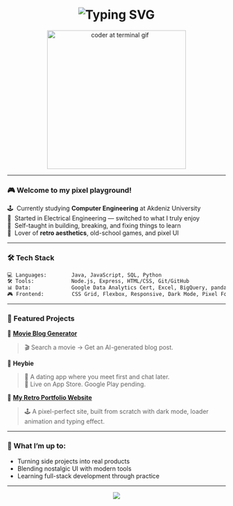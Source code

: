 <h1 align="center">
  <img src="https://readme-typing-svg.demolab.com?font=Jersey+15&size=18&pause=100&color=FFAD60&center=true&vCenter=true&multiline=true&width=600&lines=Hi!+I'm+Umur+Paşa!;Retro+Coder+%7C+App+Builder+%7C+AI+Tinkerer;" alt="Typing SVG" />
</h1>

<p align="center">
  <img src="https://media3.giphy.com/media/v1.Y2lkPTc5MGI3NjExbjFhYTdtamZjazRpbWdqcjNxOHB2cnJsaXhsbzBjdGJqeDJvajI2ZSZlcD12MV9pbnRlcm5hbF9naWZfYnlfaWQmY3Q9Zw/Tz30dcgKE3GCTYpxol/giphy.gif" width="320" alt="coder at terminal gif" />
</p>

---

### 🎮 Welcome to my pixel playground!

🕹️ &nbsp;Currently studying **Computer Engineering** at Akdeniz University  
🔌 &nbsp;Started in Electrical Engineering — switched to what I truly enjoy  
🧠 &nbsp;Self-taught in building, breaking, and fixing things to learn  
🎨 &nbsp;Lover of **retro aesthetics**, old-school games, and pixel UI  

---

### 🛠️ Tech Stack
```bash
💻 Languages:        Java, JavaScript, SQL, Python  
🛠️ Tools:            Node.js, Express, HTML/CSS, Git/GitHub  
📊 Data:             Google Data Analytics Cert, Excel, BigQuery, pandas  
🎮 Frontend:         CSS Grid, Flexbox, Responsive, Dark Mode, Pixel Fonts  
```

---

### 🚀 Featured Projects

🔹 **[Movie Blog Generator](https://movie-blog-post-generator-backend.onrender.com/#homePage)**  
> 🎬 Search a movie → Get an AI-generated blog post.

🔹 **Heybie**  
> 💌 A dating app where you meet first and chat later.  
> 📱 Live on App Store. Google Play pending.

🔹 **[My Retro Portfolio Website](https://umurpasa.github.io/mrpasa/)**  
> 🕹️ A pixel-perfect site, built from scratch with dark mode, loader animation and typing effect.

---

### 🧭 What I’m up to:
- Turning side projects into real products  
- Blending nostalgic UI with modern tools  
- Learning full-stack development through practice  

---


<p align="center">
  <img src="https://capsule-render.vercel.app/api?type=waving&color=001f3f&height=100&section=footer"/>
</p>
